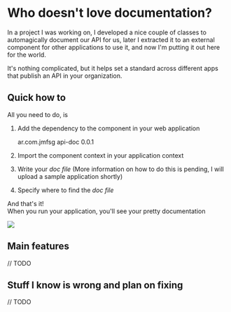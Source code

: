Who doesn't love documentation?
===============================

In a project I was working on, I developed a nice couple of classes to automagically document our API for us, later I extracted it to an external component for other applications to use it, and now I'm putting it out here for the world.

It's nothing complicated, but it helps set a standard across different apps that publish an API in your organization.

Quick how to
------------

All you need to do, is

1) Add the dependency to the component in your web application

    <dependency>
        <groupId>ar.com.jmfsg</groupId>
        <artifactId>api-doc</artifactId>
        <version>0.0.1</version>
    </dependency>

2) Import the component context in your application context

    <import resource="classpath:ar/com/jmfsg/documentation/application-context.xml" />

3) Write your *doc file* (More information on how to do this is pending, I will upload a sample application shortly)

4) Specify where to find the *doc file*

    <bean class="ar.com.jmfsg.documentation.DocumentationDescriptor" p:modulePrefix="misc" p:resource="classpath:doc" />

And that's it!  
When you run your application, you'll see your pretty documentation

![](http://github.com/juanformoso/repository/raw/master/img/screenshot.png)

Main features
-------------

// TODO

Stuff I know is wrong and plan on fixing
----------------------------------------

// TODO